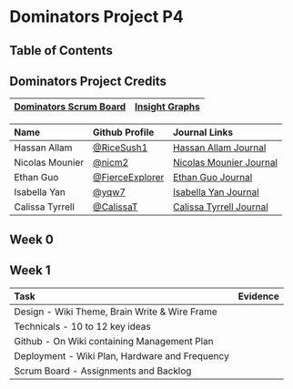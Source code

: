 # Dominators Project P4

## Table of Contents

## Dominators Project Credits

|[Dominators Scrum Board](https://github.com/yqw7/dominators/projects/1)|[Insight Graphs](https://github.com/yqw7/dominators/graphs/contributors)|
| :---   | :--- |

 Name | Github Profile | Journal Links
| :---- | :---- | :---- |
| Hassan Allam | [@RiceSush1](https://github.com/ricesush1) | [ Hassan Allam Journal]() 
| Nicolas Mounier | [@nicm2](https://github.com/nicm2) | [ Nicolas Mounier Journal](https://docs.google.com/document/d/1cUC118ElQNjxUQJUZK0I8cet_aIrYRc2IVTN099TU9I/edit) 
| Ethan Guo | [@FierceExplorer](https://github.com/FierceExplorer) | [Ethan Guo Journal](https://docs.google.com/document/d/11cBSfBfDJXizFQeEGC3qvqjwIzic5QQyVkWxspujZPM/edit?usp=sharing)
| Isabella Yan | [@yqw7](https://github.com/yqw7) | [ Isabella Yan Journal](https://docs.google.com/document/d/1ru-krw9LxC4oGohZRF2XpdgwUlTE7nF5fdzvu13DCVo/edit?usp=sharing)
| Calissa Tyrrell | [@CalissaT](https://github.com/CalissaT) | [Calissa Tyrrell Journal]()

## Week 0



## Week 1

Task | Evidence |
| :---- | :---- | 
| Design - Wiki Theme, Brain Write & Wire Frame |
| Technicals - 10  to 12 key ideas |
| Github - On Wiki containing Management Plan |
| Deployment - Wiki Plan, Hardware and Frequency |
| Scrum Board - Assignments and Backlog |


